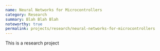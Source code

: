 ```yaml
---
name: Neural Networks for Microcontrollers
category: Research
summary: Blah Blah Blah
noteworthy: true
permalink: projects/research/neural-networks-for-microcontrollers
---
```

This is a research project
